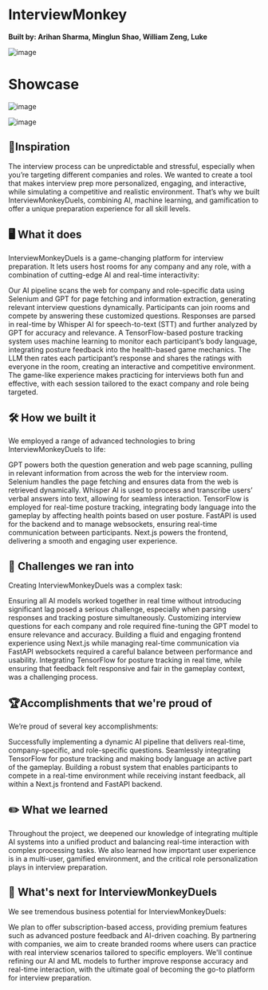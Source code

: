 # InterviewMonkey

**Built by: Arihan Sharma, Minglun Shao, William Zeng, Luke**

![image](https://github.com/user-attachments/assets/687b6405-cb4d-4c64-89c1-af8b3265ff32)

# Showcase

![image](https://github.com/user-attachments/assets/c305a57e-226c-4d57-9e4e-294d29f64cfb)

![image](https://github.com/user-attachments/assets/78a1ecac-61ba-4966-a9c4-081674785927)

## 🌟Inspiration
The interview process can be unpredictable and stressful, especially when you’re targeting different companies and roles. We wanted to create a tool that makes interview prep more personalized, engaging, and interactive, while simulating a competitive and realistic environment. That’s why we built InterviewMonkeyDuels, combining AI, machine learning, and gamification to offer a unique preparation experience for all skill levels.

## 🖥️ What it does
InterviewMonkeyDuels is a game-changing platform for interview preparation. It lets users host rooms for any company and any role, with a combination of cutting-edge AI and real-time interactivity:

Our AI pipeline scans the web for company and role-specific data using Selenium and GPT for page fetching and information extraction, generating relevant interview questions dynamically. Participants can join rooms and compete by answering these customized questions. Responses are parsed in real-time by Whisper AI for speech-to-text (STT) and further analyzed by GPT for accuracy and relevance. A TensorFlow-based posture tracking system uses machine learning to monitor each participant’s body language, integrating posture feedback into the health-based game mechanics. The LLM then rates each participant’s response and shares the ratings with everyone in the room, creating an interactive and competitive environment. The game-like experience makes practicing for interviews both fun and effective, with each session tailored to the exact company and role being targeted.

## 🛠️ How we built it
We employed a range of advanced technologies to bring InterviewMonkeyDuels to life:

GPT powers both the question generation and web page scanning, pulling in relevant information from across the web for the interview room. Selenium handles the page fetching and ensures data from the web is retrieved dynamically. Whisper AI is used to process and transcribe users’ verbal answers into text, allowing for seamless interaction. TensorFlow is employed for real-time posture tracking, integrating body language into the gameplay by affecting health points based on user posture. FastAPI is used for the backend and to manage websockets, ensuring real-time communication between participants. Next.js powers the frontend, delivering a smooth and engaging user experience.

## 🏁 Challenges we ran into
Creating InterviewMonkeyDuels was a complex task:

Ensuring all AI models worked together in real time without introducing significant lag posed a serious challenge, especially when parsing responses and tracking posture simultaneously. Customizing interview questions for each company and role required fine-tuning the GPT model to ensure relevance and accuracy. Building a fluid and engaging frontend experience using Next.js while managing real-time communication via FastAPI websockets required a careful balance between performance and usability. Integrating TensorFlow for posture tracking in real time, while ensuring that feedback felt responsive and fair in the gameplay context, was a challenging process.

## 🏆Accomplishments that we're proud of
We’re proud of several key accomplishments:

Successfully implementing a dynamic AI pipeline that delivers real-time, company-specific, and role-specific questions. Seamlessly integrating TensorFlow for posture tracking and making body language an active part of the gameplay. Building a robust system that enables participants to compete in a real-time environment while receiving instant feedback, all within a Next.js frontend and FastAPI backend.

## ✏️ What we learned
Throughout the project, we deepened our knowledge of integrating multiple AI systems into a unified product and balancing real-time interaction with complex processing tasks. We also learned how important user experience is in a multi-user, gamified environment, and the critical role personalization plays in interview preparation.

## 💯 What's next for InterviewMonkeyDuels
We see tremendous business potential for InterviewMonkeyDuels:

We plan to offer subscription-based access, providing premium features such as advanced posture feedback and AI-driven coaching. By partnering with companies, we aim to create branded rooms where users can practice with real interview scenarios tailored to specific employers. We'll continue refining our AI and ML models to further improve response accuracy and real-time interaction, with the ultimate goal of becoming the go-to platform for interview preparation.
